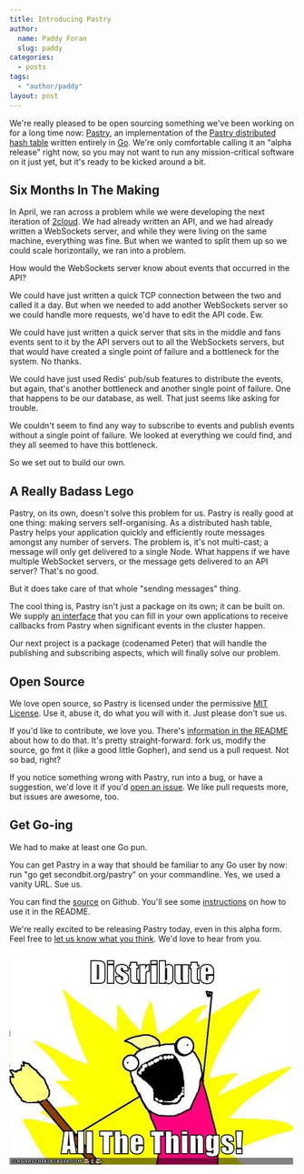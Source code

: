 ```yaml
---
title: Introducing Pastry
author:
  name: Paddy Foran
  slug: paddy
categories:
  - posts
tags:
  - "author/paddy"
layout: post
---
```

We're really pleased to be open sourcing something we've been working on for a long time now: [Pastry](/pastry), an implementation of the [Pastry distributed hash table](http://en.wikipedia.org/wiki/Pastry_%28DHT%29) written entirely in [Go](http://www.golang.org). We're only comfortable calling it an "alpha release" right now, so you may not want to run any mission-critical software on it just yet, but it's ready to be kicked around a bit.

<!-- break -->

## Six Months In The Making

In April, we ran across a problem while we were developing the next iteration of [2cloud](/2cloud). We had already written an API, and we had already written a WebSockets server, and while they were living on the same machine, everything was fine. But when we wanted to split them up so we could scale horizontally, we ran into a problem.

How would the WebSockets server know about events that occurred in the API?

We could have just written a quick TCP connection between the two and called it a day. But when we needed to add another WebSockets server so we could handle more requests, we'd have to edit the API code. Ew.

We could have just written a quick server that sits in the middle and fans events sent to it by the API servers out to all the WebSockets servers, but that would have created a single point of failure and a bottleneck for the system. No thanks.

We could have just used Redis' pub/sub features to distribute the events, but again, that's another bottleneck and another single point of failure. One that happens to be our database, as well. That just seems like asking for trouble.

We couldn't seem to find any way to subscribe to events and publish events without a single point of failure. We looked at everything we could find, and they all seemed to have this bottleneck.

So we set out to build our own.

## A Really Badass Lego

Pastry, on its own, doesn't solve this problem for us. Pastry is really good at one thing: making servers self-organising. As a distributed hash table, Pastry helps your application quickly and efficiently route messages amongst any number of servers. The problem is, it's not multi-cast; a message will only get delivered to a single Node. What happens if we have multiple WebSocket servers, or the message gets delivered to an API server? That's no good.

But it does take care of that whole "sending messages" thing.

The cool thing is, Pastry isn't just a package on its own; it can be built on. We supply [an interface](http://go.pkgdoc.org/secondbit.org/pastry#Application) that you can fill in your own applications to receive callbacks from Pastry when significant events in the cluster happen.

Our next project is a package (codenamed Peter) that will handle the publishing and subscribing aspects, which will finally solve our problem.

## Open Source

We love open source, so Pastry is licensed under the permissive [MIT License](http://opensource.org/licenses/MIT). Use it, abuse it, do what you will with it. Just please don't sue us.

If you'd like to contribute, we love you. There's [information in the README](https://github.com/secondbit/pastry#contributing) about how to do that. It's pretty straight-forward: fork us, modify the source, go fmt it (like a good little Gopher), and send us a pull request. Not so bad, right?

If you notice something wrong with Pastry, run into a bug, or have a suggestion, we'd love it if you'd [open an issue](https://github.com/secondbit/pastry/issues/new). We like pull requests more, but issues are awesome, too.

## Get Go-ing

We had to make at least one Go pun.

You can get Pastry in a way that should be familiar to any Go user by now: run "go get secondbit.org/pastry" on your commandline. Yes, we used a vanity URL. Sue us.

You can find the [source](https://github.com/secondbit/pastry) on Github. You'll see some [instructions](https://github.com/secondbit/pastry/#use) on how to use it in the README.

We're really excited to be releasing Pastry today, even in this alpha form. Feel free to [let us know what you think](/contact). We'd love to hear from you.

![Distribute ALL the things!](/images/posts/distribute-all-the-things.jpg)
